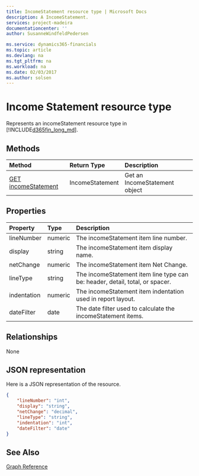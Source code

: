 ```yaml
---
title: IncomeStatement resource type | Microsoft Docs
description: A IncomeStatement.
services: project-madeira
documentationcenter: ''
author: SusanneWindfeldPedersen

ms.service: dynamics365-financials
ms.topic: article
ms.devlang: na
ms.tgt_pltfrm: na
ms.workload: na
ms.date: 02/03/2017
ms.author: solsen
---
```


# Income Statement resource type
Represents an incomeStatement resource type in [!INCLUDE[d365fin_long_md](../dynamics-nav/includes/d365fin_long_md.md)].

## Methods

| Method       | Return Type  |Description|
|:---------------|:--------|:----------|
|[GET incomeStatement](get-incomeStatement.md)|IncomeStatement|Get an IncomeStatement object|

## Properties
| Property	   | Type	|Description|
|:---------------|:--------|:----------|
|lineNumber|numeric|The incomeStatement item line number.|
|display|string|The incomeStatement item display name.|
|netChange|numeric|The incomeStatement item Net Change.|
|lineType|string|The incomeStatement item line type can be: header, detail, total, or spacer.|
|indentation|numeric|The incomeStatement item indentation used in report layout.|
|dateFilter|date|The date filter used to calculate the incomeStatement items.| 


## Relationships
None

## JSON representation

Here is a JSON representation of the resource.


```json
{
    "lineNumber": "int",
    "display": "string",
    "netChange": "decimal",
    "lineType": "string",
    "indentation": "int",
    "dateFilter": "date"
}

```
## See Also
[Graph Reference](graph-reference.md)  
